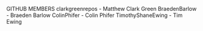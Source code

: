 GITHUB MEMBERS
clarkgreenrepos - Matthew Clark Green
BraedenBarlow - Braeden Barlow
ColinPhifer - Colin Phifer
TimothyShaneEwing - Tim Ewing
